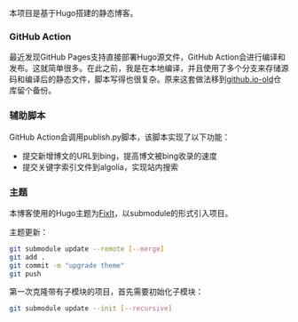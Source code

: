 本项目是基于Hugo搭建的静态博客。

### GitHub Action
最近发现GitHub Pages支持直接部署Hugo源文件，GitHub Action会进行编译和发布。这就简单很多。在此之前，我是在本地编译，并且使用了多个分支来存储源码和编译后的静态文件，脚本写得也很复杂。原来这套做法移到[github.io-old](https://github.com/whuwangyong/github.io-old)仓库留个备份。

### 辅助脚本
GitHub Action会调用publish.py脚本，该脚本实现了以下功能：
- 提交新增博文的URL到bing，提高博文被bing收录的速度
- 提交关键字索引文件到algolia，实现站内搜索

### 主题
本博客使用的Hugo主题为[FixIt](https://github.com/hugo-fixit/FixIt)，以submodule的形式引入项目。

主题更新：
```bash
git submodule update --remote [--merge]
git add .
git commit -m "upgrade theme"
git push
```
第一次克隆带有子模块的项目，首先需要初始化子模块：
```bash
git submodule update --init [--recursive]
```
